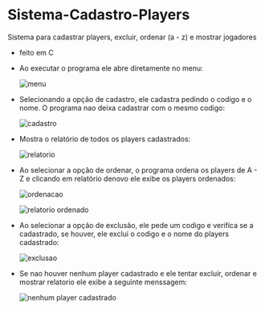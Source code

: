 # Sistema-Cadastro-Players
Sistema para cadastrar players, excluir, ordenar (a - z) e mostrar jogadores
- feito em C

- Ao executar o programa ele abre diretamente no menu:
 
  ![menu](https://github.com/caioxsf/Sistema-Cadastro-Players/assets/100533663/afe5d93a-5688-4c9f-a9a7-c6b0a58d511f)

- Selecionando a opção de cadastro, ele cadastra pedindo o codigo e o nome. O programa nao deixa cadastrar com o mesmo 
  codigo:

  ![cadastro](https://github.com/caioxsf/Sistema-Cadastro-Players/assets/100533663/312b01e4-dc65-461a-993f-60fd208b6f06)

- Mostra o relatório de todos os players cadastrados:

  ![relatorio](https://github.com/caioxsf/Sistema-Cadastro-Players/assets/100533663/57c42b7b-db18-49b7-8a92-9f54b9ff6f48)

- Ao selecionar a opção de ordenar, o programa ordena os players de A - Z e clicando em relatório denovo ele exibe os 
  players ordenados:

  ![ordenacao](https://github.com/caioxsf/Sistema-Cadastro-Players/assets/100533663/d784fe67-6eeb-44ef-a6e7-6299ad771dce)


  ![relatorio ordenado](https://github.com/caioxsf/Sistema-Cadastro-Players/assets/100533663/7e42d904-3e65-47da-94c0-1bbb71c11e12)

- Ao selecionar a opção de exclusão, ele pede um codigo e verifica se a cadastrado, se houver, ele exclui o codigo e o nome do players cadastrado:
 
  ![exclusao](https://github.com/caioxsf/Sistema-Cadastro-Players/assets/100533663/dcde2c6b-64ae-43d0-bd2d-38771cc145e5)

- Se nao houver nenhum player cadastrado e ele tentar excluir, ordenar e mostrar relatorio ele exibe a seguinte menssagem:

  ![nenhum player cadastrado](https://github.com/caioxsf/Sistema-Cadastro-Players/assets/100533663/e1fb5af5-52b4-4c92-9c8c-a05741275f6a)

